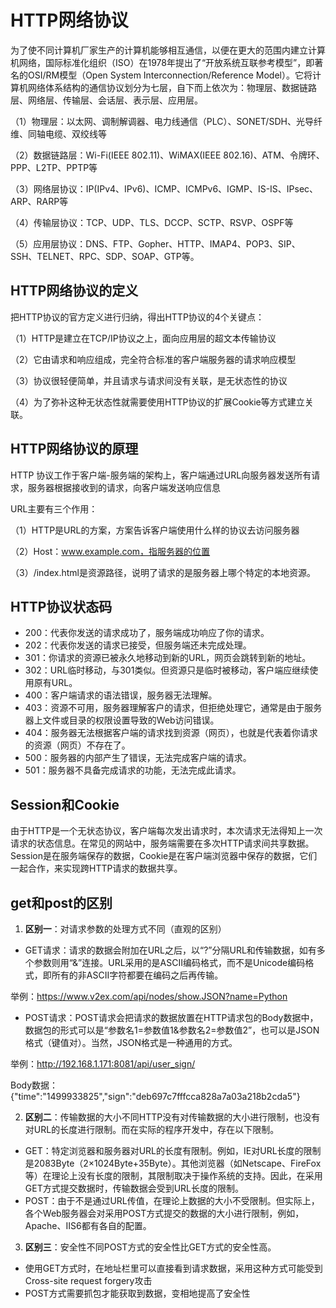 # HTTP网络协议

为了使不同计算机厂家生产的计算机能够相互通信，以便在更大的范围内建立计算机网络，国际标准化组织（ISO）在1978年提出了“开放系统互联参考模型”，即著名的OSI/RM模型（Open System Interconnection/Reference Model）。它将计算机网络体系结构的通信协议划分为七层，自下而上依次为：物理层、数据链路层、网络层、传输层、会话层、表示层、应用层。

（1）物理层：以太网、调制解调器、电力线通信（PLC）、SONET/SDH、光导纤维、同轴电缆、双绞线等

（2）数据链路层：Wi-Fi(IEEE 802.11)、WiMAX(IEEE 802.16)、ATM、令牌环、PPP、L2TP、PPTP等

（3）网络层协议：IP(IPv4、IPv6)、ICMP、ICMPv6、IGMP、IS-IS、IPsec、ARP、RARP等

（4）传输层协议：TCP、UDP、TLS、DCCP、SCTP、RSVP、OSPF等

（5）应用层协议：DNS、FTP、Gopher、HTTP、IMAP4、POP3、SIP、SSH、TELNET、RPC、SDP、SOAP、GTP等。

## HTTP网络协议的定义

把HTTP协议的官方定义进行归纳，得出HTTP协议的4个关键点：

（1）HTTP是建立在TCP/IP协议之上，面向应用层的超文本传输协议

（2）它由请求和响应组成，完全符合标准的客户端服务器的请求响应模型

（3）协议很轻便简单，并且请求与请求间没有关联，是无状态性的协议

（4）为了弥补这种无状态性就需要使用HTTP协议的扩展Cookie等方式建立关联。

## HTTP网络协议的原理

HTTP 协议工作于客户端-服务端的架构上，客户端通过URL向服务器发送所有请求，服务器根据接收到的请求，向客户端发送响应信息

URL主要有三个作用：

（1）HTTP是URL的方案，方案告诉客户端使用什么样的协议去访问服务器

（2）Host：www.example.com，指服务器的位置

（3）/index.html是资源路径，说明了请求的是服务器上哪个特定的本地资源。

## HTTP协议状态码

* 200：代表你发送的请求成功了，服务端成功响应了你的请求。
* 202：代表你发送的请求已接受，但服务端还未完成处理。
* 301：你请求的资源已被永久地移动到新的URL，网页会跳转到新的地址。
* 302：URL临时移动，与301类似。但资源只是临时被移动，客户端应继续使用原有URL。
* 400：客户端请求的语法错误，服务器无法理解。
* 403：资源不可用，服务器理解客户的请求，但拒绝处理它，通常是由于服务器上文件或目录的权限设置导致的Web访问错误。
* 404：服务器无法根据客户端的请求找到资源（网页），也就是代表着你请求的资源（网页）不存在了。
* 500：服务器的内部产生了错误，无法完成客户端的请求。
* 501：服务器不具备完成请求的功能，无法完成此请求。

## Session和Cookie

由于HTTP是一个无状态协议，客户端每次发出请求时，本次请求无法得知上一次请求的状态信息。在常见的网站中，服务端需要在多次HTTP请求间共享数据。Session是在服务端保存的数据，Cookie是在客户端浏览器中保存的数据，它们一起合作，来实现跨HTTP请求的数据共享。

## get和post的区别

1. __区别一__：对请求参数的处理方式不同（直观的区别）

* GET请求：请求的数据会附加在URL之后，以“?”分隔URL和传输数据，如有多个参数则用“&”连接。URL采用的是ASCII编码格式，而不是Unicode编码格式，即所有的非ASCII字符都要在编码之后再传输。

举例：https://www.v2ex.com/api/nodes/show.JSON?name=Python

* POST请求：POST请求会把请求的数据放置在HTTP请求包的Body数据中，数据包的形式可以是“参数名1=参数值1&参数名2=参数值2”，也可以是JSON格式（键值对）。当然，JSON格式是一种通用的方式。

举例：http://192.168.1.171:8081/api/user_sign/

Body数据：{"time":"1499933825","sign":"deb697c7fffcca828a7a03a218b2cda5"}

2. __区别二__：传输数据的大小不同HTTP没有对传输数据的大小进行限制，也没有对URL的长度进行限制。而在实际的程序开发中，存在以下限制。

* GET：特定浏览器和服务器对URL的长度有限制。例如，IE对URL长度的限制是2083Byte（2×1024Byte+35Byte）。其他浏览器（如Netscape、FireFox等）在理论上没有长度的限制，其限制取决于操作系统的支持。因此，在采用GET方式提交数据时，传输数据会受到URL长度的限制。
* POST：由于不是通过URL传值，在理论上数据的大小不受限制。但实际上，各个Web服务器会对采用POST方式提交的数据的大小进行限制，例如，Apache、IIS6都有各自的配置。

3. __区别三__：安全性不同POST方式的安全性比GET方式的安全性高。

* 使用GET方式时，在地址栏里可以直接看到请求数据，采用这种方式可能受到Cross-site request forgery攻击
* POST方式需要抓包才能获取到数据，变相地提高了安全性